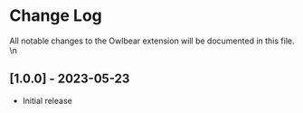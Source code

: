# Change Log

All notable changes to the Owlbear extension will be documented in this file.
\n




## [1.0.0] - 2023-05-23

- Initial release
